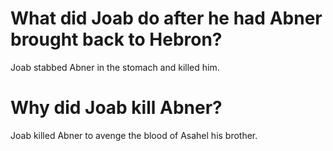 # What did Joab do after he had Abner brought back to Hebron?

Joab stabbed Abner in the stomach and killed him.

# Why did Joab kill Abner?

Joab killed Abner to avenge the blood of Asahel his brother.
